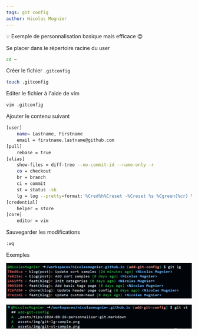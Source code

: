 ```yaml
---
tags: git config
author: Nicolas Mugnier
---
```


:bulb: Exemple de personnalisation basique mais efficace :blush:

Se placer dans le répertoire racine du user

```bash
cd ~
```

Créer le fichier `.gitconfig`

```bash
touch .gitconfig
```

Editer le fichier à l'aide de vim

```bash
vim .gitconfig
```

Ajouter le contenu suivant

```bash
[user]
	name= Lastname, Firstname
	email = firstname.lastname@github.com
[pull]
	rebase = true
[alias]
	show-files = diff-tree --no-commit-id --name-only -r
	co = checkout
	br = branch
	ci = commit
	st = status -sb
	lg = log --pretty=format:'%Cred%h%Creset -%Creset %s %Cgreen(%cr) %C(bold blue)<%an>%Creset'
[credential]
	helper = store
[core]
	editor = vim
```

Sauvegarder les modifications

```bash
:wq
```

Exemples

![git-lg-sample](/assets/img/git-lg-sample.png)

![git-st-sample](/assets/img/git-st-sample.png)
